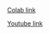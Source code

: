 [Colab link](https://colab.research.google.com/drive/1YvkSLN7w_A7eALfZ6x5k6nFqhifTvT_X?usp=sharing)

[Youtube link](https://www.youtube.com/watch?v=g8WanSR4FF8)
